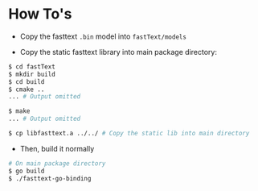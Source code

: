 # How To's

- Copy the fasttext `.bin` model into `fastText/models`

- Copy the static fasttext library into main package directory:

```bash
$ cd fastText
$ mkdir build
$ cd build
$ cmake ..
... # Output omitted

$ make
... # Output omitted

$ cp libfasttext.a ../../ # Copy the static lib into main directory
```

- Then, build it normally

```bash
# On main package directory
$ go build
$ ./fasttext-go-binding
```
